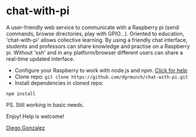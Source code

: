 chat-with-pi
========

A user-friendly web service to communicate with a Raspberry pi (send commands, browse directories, play with GPIO...). Oriented to education, 'chat-with-pi' allows collective learning. By using a friendly chat interface, students and professors can share knowledge and practise on a Raspberry pi. Without 'ssh' and in any platform/browser different users can share a real-time updated interface.

* Configure your Raspberry to work with node.js and npm. [Click for help](http://joshondesign.com/2013/10/23/noderpi)
* Clone repo:  `git clone https://github.com/dgrmunch/chat-with-pi.git` 
* Install dependencies in cloned repo:
~~~~~~~~~~~~~~~~~~~~~
npm install
~~~~~~~~~~~~~~~~~~~~~

PS. Still working in basic needs.

Enjoy! Help is welcome!


[Diego Gonzalez](http://www.xmunch.net)
